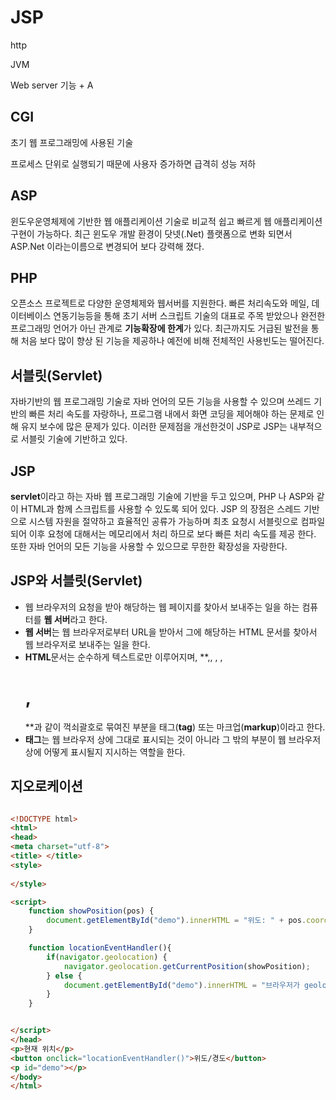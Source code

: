 # JSP

http

JVM

Web server 기능 + A







## CGI

초기 웹 프로그래밍에 사용된 기술

프로세스 단위로 실행되기 때문에 사용자 증가하면 급격히 성능 저하



## ASP

윈도우운영체제에 기반한 웹 애플리케이션 기술로 비교적 쉽고 빠르게 웹 애플리케이션 구현이 가능하다. 최근 윈도우 개발 환경이 닷넷(.Net) 플랫폼으로 변화 되면서 ASP.Net 이라는이름으로 변경되어 보다 강력해 졌다.

## PHP

오픈소스 프로젝트로 다양한 운영체제와 웹서버를 지원한다. 빠른 처리속도와 메일, 데이터베이스 연동기능등을 통해 초기 서버 스크립트 기술의 대표로 주목 받았으나 완전한 프로그래밍 언어가 아닌 관계로 **기능확장에 한계**가 있다. 최근까지도 거급된 발전을 통해 처음 보다 많이 향상 된 기능을 제공하나 예전에 비해 전체적인 사용빈도는 떨어진다.

## 서블릿(Servlet)

자바기반의 웹 프로그래밍 기술로 자바 언어의 모든 기능을 사용할 수 있으며 쓰레드 기반의 빠른 처리 속도를 자랑하나, 프로그램 내에서 화면 코딩을 제어해야 하는 문제로 인해 유지 보수에 많은 문제가 있다. 이러한 문제점을 개선한것이 JSP로 JSP는 내부적으로 서블릿 기술에 기반하고 있다.

## JSP

**servlet**이라고 하는 자바 웹 프로그래밍 기술에 기반을 두고 있으며, PHP 나 ASP와 같이 HTML과 함께
스크립트를 사용할 수 있도록 되어 있다.
JSP 의 장점은
스레드 기반으로 시스템 자원을 절약하고 효율적인 공류가 가능하며 최초 요청시 서블릿으로 컴파일 되어 이후 요청에 대해서는 메모리에서 처리
하므로 보다 빠른 처리 속도를 제공 한다.
또한 자바
언어의 모든 기능을 사용할 수 있으므로 무한한 확장성을 자랑한다.





## JSP와 서블릿(Servlet)

- 웹 브라우저의 요청을 받아 해당하는 웹 페이지를 찾아서 보내주는 일을 하는 컴퓨터를 **웹 서버**라고 한다.
- **웹 서버**는 웹 브라우저로부터 URL을 받아서 그에 해당하는 HTML 문서를 찾아서 웹 브라우저로 보내주는 일을 한다.
- **HTML**문서는 순수하게 텍스트로만 이루어지며, **<HTML>,</HTML>, <BODY>, </BODY>, <H1>, </H1>**과 같이 꺽쇠괄호로 묶여진 부분을 태그(**tag**) 또는 마크업(**markup**)이라고 한다.
- **태그**는 웹 브라우저 상에 그대로 표시되는 것이 아니라 그 밖의 부분이 웹 브라우저 상에 어떻게 표시될지 지시하는 역할을 한다. 



## 지오로케이션

```html

<!DOCTYPE html>
<html>
<head>
<meta charset="utf-8">
<title> </title>
<style>
 
</style>

<script>
	function showPosition(pos) {
		document.getElementById("demo").innerHTML = "위도: " + pos.coords.latitude + "<br>경도: " + pos.coords.longitude
	}

	function locationEventHandler(){
		if(navigator.geolocation) {
			navigator.geolocation.getCurrentPosition(showPosition);
		} else {
			document.getElementById("demo").innerHTML = "브라우저가 geolocation을 지원하지 않습니다.";
		}
	}


</script>
</head>
<p>현재 위치</p>
<button onclick="locationEventHandler()">위도/경도</button>
<p id="demo"></p>
</body>
</html>
```

